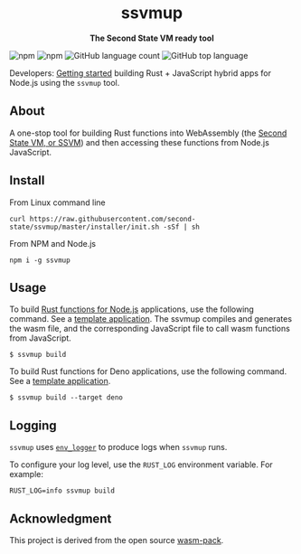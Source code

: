 <div align="center">
  <h1>ssvmup</h1>
  <p>
    <strong>The Second State VM ready tool</strong>
  </p>
</div>

![npm](https://img.shields.io/npm/v/ssvmup)
![npm](https://img.shields.io/npm/dt/ssvmup)
![GitHub language count](https://img.shields.io/github/languages/count/second-state/ssvmup)
![GitHub top language](https://img.shields.io/github/languages/top/second-state/ssvmup)

Developers: [Getting started](https://www.secondstate.io/articles/getting-started-with-rust-function/) building Rust + JavaScript hybrid apps for Node.js using the `ssvmup` tool.

## About

A one-stop tool for building Rust functions into WebAssembly (the [Second State VM, or SSVM](https://www.secondstate.io/ssvm/)) and then accessing these functions from Node.js JavaScript.

## Install

From Linux command line

```
curl https://raw.githubusercontent.com/second-state/ssvmup/master/installer/init.sh -sSf | sh
```

From NPM and Node.js

```
npm i -g ssvmup
```

## Usage

To build [Rust functions for Node.js](/articles/getting-started-with-rust-function) applications, use the following command. See a [template application](https://github.com/second-state/ssvm-nodejs-starter). The ssvmup compiles and generates the wasm file, and the corresponding JavaScript file to call wasm functions from JavaScript.

```
$ ssvmup build
```

To build Rust functions for Deno applications, use the following command. See a [template application](https://github.com/second-state/ssvm-deno-starter).

```
$ ssvmup build --target deno
```

## Logging

`ssvmup` uses [`env_logger`] to produce logs when `ssvmup` runs.

To configure your log level, use the `RUST_LOG` environment variable. For example:

```
RUST_LOG=info ssvmup build
```

[`env_logger`]: https://crates.io/crates/env_logger

## Acknowledgment

This project is derived from the open source [wasm-pack].

[wasm-pack]: https://github.com/rustwasm/wasm-pack

